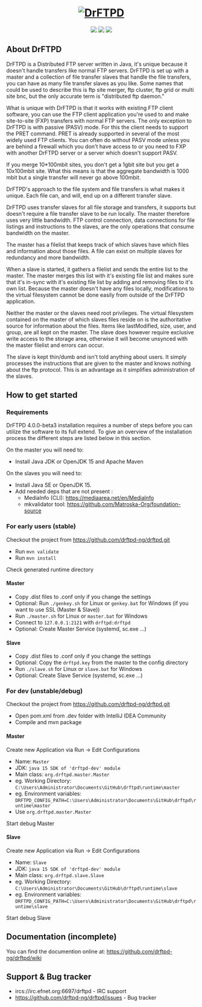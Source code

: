 <h1 align="center">
  <a href="http://drftpd.org/"><img src="http://drftpd.org/images/Drftpd-logo-4-resize.jpg" alt="DrFTPD"></a>
</h1>
<p align="center">
  <a href="https://circleci.com/gh/drftpd-ng" alt="Build"><img src="https://circleci.com/gh/drftpd-ng/drftpd/tree/master.svg?style=shield" /></a>
  <a href="http://drftpd.org/" alt="Website"><img src="https://img.shields.io/badge/website-drftpd.org-blue.svg" /></a>
  <a href="https://github.com/drftpd-ng/drftpd3/wiki/Documentation" alt="Documentation"><img src="https://img.shields.io/badge/Documentation-RTFM-orange.svg" /></a>
</p>

## About DrFTPD
DrFTPD is a Distributed FTP server written in Java, it's unique because it doesn't handle transfers like normal FTP servers.
DrFTPD is set up with a master and a collection of file transfer slaves that handle the file transfers, you can have as many file transfer slaves as you like.
Some names that could be used to describe this is ftp site merger, ftp cluster, ftp grid or multi site bnc, but the only accurate term is "distributed ftp daemon."

What is unique with DrFTPD is that it works with existing FTP client software, you can use the FTP client application you're used to and make site-to-site (FXP) transfers with normal FTP servers.
The only exception to DrFTPD is with passive (PASV) mode. For this the client needs to support the PRET command. PRET is already supported in several of the most widely used FTP clients.
You can often do without PASV mode unless you are behind a firewall which you don't have access to or you need to FXP with another DrFTPD server or a server which doesn't support PASV.

If you merge 10*100mbit sites, you don't get a 1gbit site but you get a 10x100mbit site. What this means is that the aggregate bandwidth is 1000 mbit but a single transfer will never go above 100mbit.

DrFTPD's approach to the file system and file transfers is what makes it unique. Each file can, and will, end up on a different transfer slave.

DrFTPD uses transfer slaves for all file storage and transfers, it supports but doesn't require a file transfer slave to be run locally.
The master therefore uses very little bandwidth. FTP control connection, data connections for file listings and instructions to the slaves, are the only operations that consume bandwidth on the master.

The master has a filelist that keeps track of which slaves have which files and information about those files. A file can exist on multiple slaves for redundancy and more bandwidth.

When a slave is started, it gathers a filelist and sends the entire list to the master.
The master merges this list with it's existing file list and makes sure that it's in-sync with it's existing file list by adding and removing files to it's own list.
Because the master doesn't have any files locally, modifications to the virtual filesystem cannot be done easily from outside of the DrFTPD application.

Neither the master or the slaves need root privileges. The virtual filesystem contained on the master of which slaves files reside on is the authoritative source for information about the files.
Items like lastModified, size, user, and group, are all kept on the master.
The slave does however require exclusive write access to the storage area, otherwise it will become unsynced with the master filelist and errors can occur.

The slave is kept thin/dumb and isn't told anything about users. It simply processes the instructions that are given to the master and knows nothing about the ftp protocol.
This is an advantage as it simplifies administration of the slaves.

## How to get started

### Requirements
DrFTPD 4.0.0-beta3 installation requires a number of steps before you can utilize the software to its full extend.
To give an overview of the installation process the different steps are listed below in this section.

On the master you will need to:
- Install Java JDK or OpenJDK 15 and Apache Maven

On the slaves you will need to:
- Install Java SE or OpenJDK 15.
- Add needed deps that are not present :
  - MediaInfo (CLI): https://mediaarea.net/en/MediaInfo
  - mkvalidator tool: https://github.com/Matroska-Org/foundation-source

### For early users (stable)
Checkout the project from https://github.com/drftpd-ng/drftpd.git 

- Run `mvn validate`
- Run `mvn install`

Check generated runtime directory

#### Master
- Copy .dist files to .conf only if you change the settings
- Optional: Run `./genkey.sh` for Linux or `genkey.bat` for Windows (if you want to use SSL (Master & Slave))
- Run `./master.sh` for Linux or `master.bat` for Windows
- Connect to `127.0.0.1:2121` with `drftpd:drftpd`
- Optional: Create Master Service (systemd, sc.exe ...)

#### Slave
- Copy .dist files to .conf only if you change the settings
- Optional: Copy the `drftpd.key` from the master to the config directory
- Run `./slave.sh` for Linux or `slave.bat` for Windows
- Optional: Create Slave Service (systemd, sc.exe ...)

### For dev (unstable/debug)
Checkout the project from https://github.com/drftpd-ng/drftpd.git 
- Open pom.xml from .dev folder with IntelliJ IDEA Community
- Compile and mvn package

#### Master 
Create new Application via Run -> Edit Configurations

- Name: `Master`
- JDK: `java 15 SDK of 'drftpd-dev' module`
- Main class: `org.drftpd.master.Master`
- eg. Working Directory: `C:\Users\Administrator\Documents\GitHub\drftpd\runtime\master`
- eg. Environment variables: `DRFTPD_CONFIG_PATH=C:\Users\Administrator\Documents\GitHub\drftpd\runtime\master`
- Use `org.drftpd.master.Master`

Start debug Master

#### Slave 
Create new Application via Run -> Edit Configurations

- Name: `Slave`
- JDK: `java 15 SDK of 'drftpd-dev' module`
- Main class: `org.drftpd.slave.Slave`
- eg. Working Directory: `C:\Users\Administrator\Documents\GitHub\drftpd\runtime\slave`
- eg. Environment variables: `DRFTPD_CONFIG_PATH=C:\Users\Administrator\Documents\GitHub\drftpd\runtime\slave`

Start debug Slave

## Documentation (incomplete)
You can find the documention online at: https://github.com/drftpd-ng/drftpd/wiki

## Support & Bug tracker
- ircs://irc.efnet.org:6697/drftpd - IRC support
- https://github.com/drftpd-ng/drftpd/issues - Bug tracker
